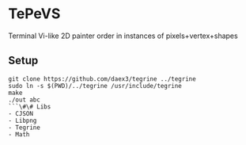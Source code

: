# TePeVS
Terminal Vi-like 2D painter order in instances of pixels+vertex+shapes
## Setup
```shell
git clone https://github.com/daex3/tegrine ../tegrine
sudo ln -s $(PWD)/../tegrine /usr/include/tegrine
make
./out abc
```\#\# Libs
- CJSON
- Libpng
- Tegrine
- Math